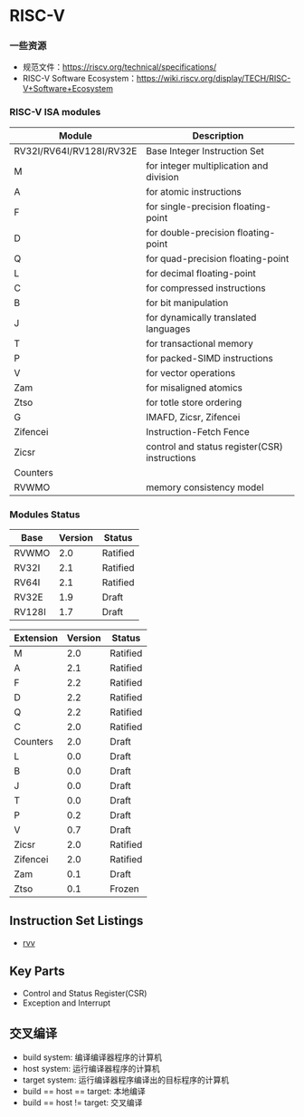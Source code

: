# RISC-V

### 一些资源

- 规范文件：https://riscv.org/technical/specifications/
- RISC-V Software Ecosystem：https://wiki.riscv.org/display/TECH/RISC-V+Software+Ecosystem

### RISC-V ISA modules

| Module | Description |
| ------ | ----------- |
| RV32I/RV64I/RV128I/RV32E  | Base Integer Instruction Set |
| M | for integer multiplication and division |
| A | for atomic instructions |
| F | for single-precision floating-point |
| D | for double-precision floating-point |
| Q | for quad-precision floating-point |
| L | for decimal floating-point |
| C | for compressed instructions |
| B | for bit manipulation |
| J | for dynamically translated languages |
| T | for transactional memory |
| P | for packed-SIMD instructions |
| V | for vector operations |
| Zam | for misaligned atomics |
| Ztso | for totle store ordering |
| G | IMAFD, Zicsr, Zifencei |
| Zifencei | Instruction-Fetch Fence |
| Zicsr | control and status register(CSR) instructions |
| Counters | |
| RVWMO | memory consistency model |

### Modules Status

| Base | Version | Status |
| ---- | ------- | ------ |
| RVWMO | 2.0 | Ratified |
| RV32I | 2.1 | Ratified |
| RV64I | 2.1 | Ratified |
| RV32E | 1.9 | Draft |
| RV128I | 1.7 | Draft |

| Extension | Version | Status |
| --------- | ------- | ------ |
| M | 2.0 | Ratified |
| A | 2.1 | Ratified |
| F | 2.2 | Ratified |
| D | 2.2 | Ratified |
| Q | 2.2 | Ratified |
| C | 2.0 | Ratified |
| Counters | 2.0 | Draft |
| L | 0.0 | Draft |
| B | 0.0 | Draft |
| J | 0.0 | Draft |
| T | 0.0 | Draft |
| P | 0.2 | Draft |
| V | 0.7 | Draft |
| Zicsr | 2.0 | Ratified |
| Zifencei | 2.0 | Ratified |
| Zam | 0.1 | Draft |
| Ztso | 0.1 | Frozen |

## Instruction Set Listings

- [rvv](./rvv.md)

## Key Parts

- Control and Status Register(CSR)
- Exception and Interrupt


## 交叉编译

- build system: 编译编译器程序的计算机
- host system: 运行编译器程序的计算机
- target system: 运行编译器程序编译出的目标程序的计算机
- build == host == target: 本地编译
- build == host != target: 交叉编译

